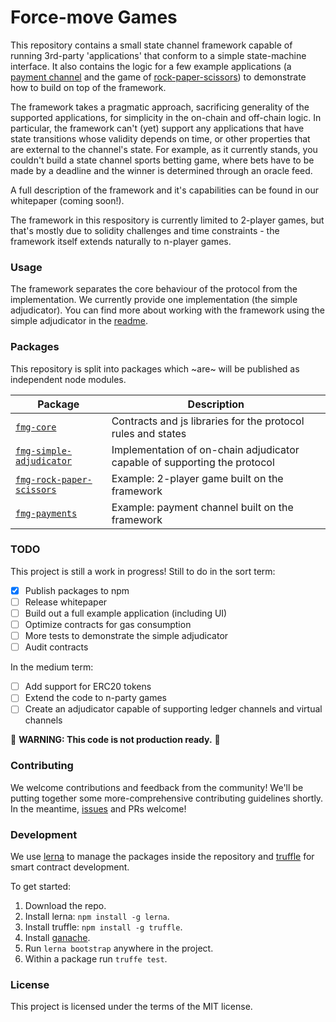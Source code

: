 # Force-move Games

This repository contains a small state channel framework capable of running 3rd-party 
'applications' that conform to a simple state-machine interface. It also contains the logic 
for a few example applications (a [payment channel](./packages/fmg-payments) and the game of 
[rock-paper-scissors](./packages/fmg-rock-paper-scissors)) to demonstrate how to build on top
of the framework.

The framework takes a pragmatic approach, sacrificing generality of the supported applications,
for simplicity in the on-chain and off-chain logic. In particular, the framework can't (yet) support
any applications that have state transitions whose validity depends on time, or other properties
that are external to the channel's state. For example, as it currently stands, you couldn't build
a state channel sports betting game, where bets have to be made by a deadline and the winner
is determined through an oracle feed.

A full description of the framework and it's capabilities can be found in our whitepaper (coming soon!).

The framework in this respository is currently limited to 2-player games, but that's mostly
due to solidity challenges and time constraints - the framework itself extends naturally to
n-player games.

### Usage

The framework separates the core behaviour of the protocol from the implementation. We currently
provide one implementation (the simple adjudicator). You can find more about working with the
framework using the simple adjudicator in the [readme](./packages/fmg-simple-adjudicator).

### Packages

This repository is split into packages which ~are~ will be published as independent node modules.
                                                           
| Package                       |  Description                                  |
| ----------------------------- |  -------------------------------------------- |
| [`fmg-core`](/packages/fmg-core) | Contracts and js libraries for the protocol rules and states |
| [`fmg-simple-adjudicator`](./packages/fmg-simple-adjudicator) | Implementation of on-chain adjudicator capable of supporting the protocol |
| [`fmg-rock-paper-scissors`](./packages/fmg-rock-paper-scissors) | Example: 2-player game built on the framework |
| [`fmg-payments`](./packages/fmg-payments) | Example: payment channel built on the framework |

### TODO

This project is still a work in progress! Still to do in the sort term:

- [x] Publish packages to npm
- [ ] Release whitepaper
- [ ] Build out a full example application (including UI)
- [ ] Optimize contracts for gas consumption
- [ ] More tests to demonstrate the simple adjudicator
- [ ] Audit contracts

In the medium term:

- [ ] Add support for ERC20 tokens
- [ ] Extend the code to n-party games
- [ ] Create an adjudicator capable of supporting ledger channels and virtual channels

:rotating_light: **WARNING: This code is not production ready.** :rotating_light:

### Contributing 

We welcome contributions and feedback from the community! We'll be putting together some more-comprehensive
contributing guidelines shortly. In the meantime, [issues](https://github.com/magmo/force-move-games/issues)
and PRs welcome!

### Development

We use [lerna](https://lernajs.io/) to manage the packages inside the repository and 
[truffle](http://truffleframework.com/) for smart contract development.

To get started:

1. Download the repo.
2. Install lerna: `npm install -g lerna`.
3. Install truffle: `npm install -g truffle`.
4. Install [ganache](http://truffleframework.com/ganache/).
5. Run `lerna bootstrap` anywhere in the project.
6. Within a package run `truffe test`.

### License

This project is licensed under the terms of the MIT license.
